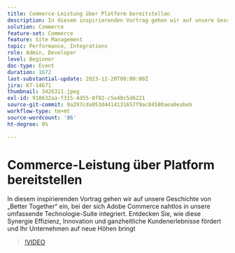 ```yaml
---
title: Commerce-Leistung über Platform bereitstellen
description: In diesem inspirierenden Vortrag gehen wir auf unsere Geschichte von „Better Together“ ein, bei der sich Adobe Commerce nahtlos in unsere umfassende Technologie-Suite integriert. Entdecken Sie, wie diese Synergie Effizienz, Innovation und ganzheitliche Kundenerlebnisse fördert und Ihr Unternehmen auf neue Höhen bringt
solution: Commerce
feature-set: Commerce
feature: Site Management
topic: Performance, Integrations
role: Admin, Developer
level: Beginner
doc-type: Event
duration: 1672
last-substantial-update: 2023-12-20T00:00:00Z
jira: KT-14671
thumbnail: 3426311.jpeg
exl-id: 918632aa-f315-4d55-8f92-c5e48c5d6221
source-git-commit: 9a297cda953d4414131657f9ac84580aea0eabeb
workflow-type: tm+mt
source-wordcount: '86'
ht-degree: 0%

---
```


# Commerce-Leistung über Platform bereitstellen

In diesem inspirierenden Vortrag gehen wir auf unsere Geschichte von „Better Together“ ein, bei der sich Adobe Commerce nahtlos in unsere umfassende Technologie-Suite integriert. Entdecken Sie, wie diese Synergie Effizienz, Innovation und ganzheitliche Kundenerlebnisse fördert und Ihr Unternehmen auf neue Höhen bringt

>[!VIDEO](https://video.tv.adobe.com/v/3426311/?learn=on)
